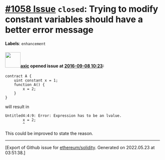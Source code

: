 # [\#1058 Issue](https://github.com/ethereum/solidity/issues/1058) `closed`: Trying to modify constant variables should have a better error message
**Labels**: `enhancement`


#### <img src="https://avatars.githubusercontent.com/u/20340?v=4" width="50">[axic](https://github.com/axic) opened issue at [2016-09-08 10:23](https://github.com/ethereum/solidity/issues/1058):

```
contract A {
    uint constant x = 1;
    function A() {
        x = 2;
    }
}
```

will result in

```
Untitled4:4:9: Error: Expression has to be an lvalue.
        x = 2;
        ^
```

This could be improved to state the reason.





-------------------------------------------------------------------------------



[Export of Github issue for [ethereum/solidity](https://github.com/ethereum/solidity). Generated on 2022.05.23 at 03:51:38.]
